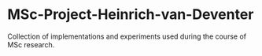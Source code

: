 # MSc-Project-Heinrich-van-Deventer
Collection of implementations and experiments used during the course of MSc research.
